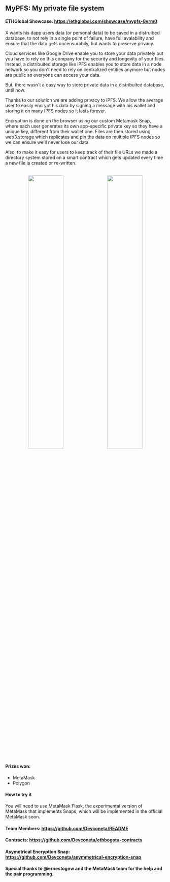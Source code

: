 ## MyPFS: My private file system

#### ETHGlobal Showcase: https://ethglobal.com/showcase/mypfs-8vrm0

X wants his dapp users data (or personal data) to be saved in a distruibed database, to not rely in a single point of failure, have full avalability and ensure that the data gets uncensurabily, but wants to preserve privacy. 

Cloud services like Google Drive enable you to store your data privately but you have to rely on this company for the security and longevity of your files. Instead, a distribuited storage like IPFS enables you to store data in a node network so you don't need to rely on centralized entities anymore but nodes are public so everyone can access your data.

But, there wasn't a easy way to store private data in a distribuited database, until now.

Thanks to our solution we are adding privacy to IPFS. We allow the average user to easily encrypt his data by signing a message with his wallet and storing it on many IPFS nodes so it lasts forever.

Encryption is done on the browser using our custom Metamask Snap, where each user generates its own app-specific private key so they have a unique key, different from their wallet one. Files are then stored using web3.storage which replicates and pin the data on multiple IPFS nodes so we can ensure we'll never lose our data.

Also, to make it easy for users to keep track of their file URLs we made a directory system stored on a smart contract which gets updated every time a new file is created or re-written.
<br/><br/>

<p align="center">
<img src="https://user-images.githubusercontent.com/86085168/197027007-bb09558f-bdbe-416f-9831-073eb8661148.jpg" width="47%">
&nbsp; 
<img src="https://user-images.githubusercontent.com/86085168/197028341-8e9e354f-53e8-43c9-857c-67d202524db5.jpg" width="47%">
</p>

#### Prizes won:
- MetaMask
- Polygon

#### How to try it 
You will need to use MetaMask Flask, the experimental version of MetaMask that implements Snaps, which will be implemented in the official MetaMask soon.

#### Team Members: https://github.com/Devconeta/README

#### Contracts: https://github.com/Devconeta/ethbogota-contracts

#### Asymetrical Encryption Snap: https://github.com/Devconeta/asymmetrical-encryption-snap


#### Special thanks to @ernestognw and the MetaMask team for the help and the pair programming.





